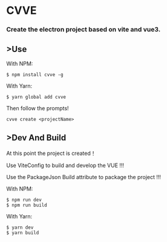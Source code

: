 # CVVE

### Create the electron project based on vite and vue3.

## >Use

With NPM:

```
$ npm install cvve -g
```

With Yarn:

```
$ yarn global add cvve 
```

Then follow the prompts!

```
cvve create <projectName>
```

## >Dev And Build

At this point the project is created！

Use ViteConfig to build and develop the VUE !!!

Use the PackageJson Build attribute to package the project !!!

With NPM:

```
$ npm run dev 
$ npm run build
```

With Yarn:

```
$ yarn dev 
$ yarn build
```